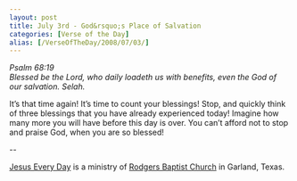 ```yaml
---
layout: post
title: July 3rd - God&rsquo;s Place of Salvation
categories: [Verse of the Day]
alias: [/VerseOfTheDay/2008/07/03/]
---
```


_Psalm 68:19  
Blessed be the Lord, who daily loadeth us with benefits, even the
God of our salvation. Selah._

It&rsquo;s that time again! It&rsquo;s time to count your
blessings! Stop, and quickly think of three blessings that you have
already experienced today! Imagine how many more you will have before
this day is over. You can&rsquo;t afford not to stop and praise God,
when you are so blessed!

 --

<a href=http://jesuseveryday.net>Jesus Every Day</a> is a ministry of <a href=http://rodgersbaptist.net>Rodgers Baptist Church</a> in Garland, Texas.
